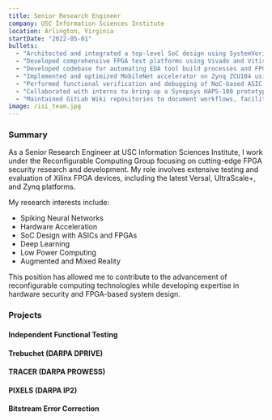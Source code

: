 ```yaml
---
title: Senior Research Engineer
company: USC Information Sciences Institute
location: Arlington, Virginia
startDate: "2022-05-01"
bullets:
  - "Architected and integrated a top-level SoC design using SystemVerilog with JTAG, PLL, SerDes, and custom IP for a homomorphic encryption ASIC. Interfaced memory-mapped control-status registers with AXI4Lite interconnect for external FPGA access."
  - "Developed comprehensive FPGA test platforms using Vivado and Vitis across Xilinx Versal, UltraScale+, and Series 7 devices to validate functionality of slices, interconnect, and hard IP blocks. C code developed for MicroBlaze to enable run-time testing."
  - "Developed codebase for automating EDA tool build processes and FPGA debugging using Python and TCL. Maintained codebase using GitLab CI/CD flows, merge requests, and issue tracking."
  - "Implemented and optimized MobileNet accelerator on Zynq ZCU104 using Xilinx FINN framework, Python, Xilinx HLS, and C. Worked towards energy efficiency and latency improvements for object detection and tracking with the BDD100K dataset."
  - "Performed functional verification and debugging of NoC-based ASIC architectures using Xcelium and emulations on VCU128."
  - "Collaborated with interns to bring-up a Synopsys HAPS-100 prototyping platform for emulation of ASIC designs."
  - "Maintained GitLab Wiki repositories to document workflows, facilitate knowledge sharing, and host project documentation."
image: /isi_team.jpg
---
```


### Summary
As a Senior Research Engineer at USC Information Sciences Institute, I work under the Reconfigurable Computing Group focusing on cutting-edge FPGA security research and development. My role involves extensive testing and evaluation of Xilinx FPGA devices, including the latest Versal, UltraScale+, and Zynq platforms.

My research interests include:

- Spiking Neural Networks
- Hardware Acceleration
- SoC Design with ASICs and FPGAs
- Deep Learning
- Low Power Computing
- Augmented and Mixed Reality

This position has allowed me to contribute to the advancement of reconfigurable computing technologies while developing expertise in hardware security and FPGA-based system design.

### Projects

#### Independent Functional Testing

#### Trebuchet (DARPA DPRIVE)

#### TRACER (DARPA PROWESS)

#### PIXELS (DARPA IP2)

#### Bitstream Error Correction